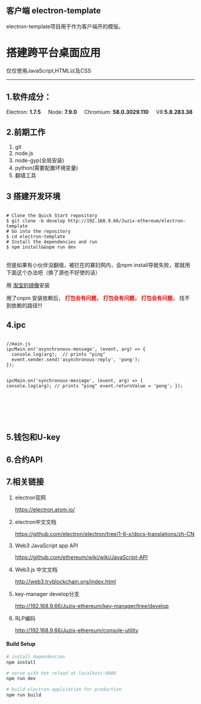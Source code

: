 ## 客户端 electron-template ##

<p>electron-template项目用于作为客户端开的模版。</p>

<h1>搭建跨平台桌面应用</h1>
<p>仅仅使用JavaScript,HTML以及CSS</p>
<hr />
<h2>1.软件成分：</h2>
<div>
	<span class="electron-versions-main">Electron: <strong>1.7.5</strong></span> &nbsp;&nbsp;&nbsp;
	<span>Node: <strong>7.9.0</strong></span> &nbsp;&nbsp;&nbsp;
	<span>Chromium: <strong>58.0.3029.110</strong></span> &nbsp;&nbsp;&nbsp;
	<span>V8:<strong>5.8.283.38</strong></span>
</div>
<h2>2.前期工作</h2>
<ol>
	<li>git</li>
	<li>node.js</li>
	<li>node-gyp(全局安装)</li>
	<li>python(需要配置环境变量)</li>
	<li>翻墙工具</li>
</ol>

<h2>3 搭建开发环境</h2>

<pre>
<code>
# Clone the Quick Start repository
$ git clone -b develop http://192.168.9.66/Juzix-ethereum/electron-template
# Go into the repository
$ cd electron-template
# Install the dependencies and run
$ npm install&amp;&amp;npm run dev
</code>
</pre>

<p>但是如果有小伙伴没翻墙，被拦在的寡妇网内，会npm install导致失败，那就用下面这个办法吧（换了源也不好使的话）</p>

<p>用
	<a href="http://npm.taobao.org/">淘宝的镜像</a>安装</p>
<p>用了cnpm 安装依赖后，
	<strong style="color: red;">打包会有问题，</strong>
	<strong style="color: red;">打包会有问题，</strong>
	<strong style="color: red;">打包会有问题，</strong> 找不到依赖的路径!!!
</p>
<h2>4.ipc</h2>
<pre><code>
//main.js
ipcMain.on('asynchronous-message', (event, arg) => {
  console.log(arg);  // prints "ping"
  event.sender.send('asynchronous-reply', 'pong');
});

ipcMain.on('synchronous-message', (event, arg) => {
  console.log(arg);  // prints "ping"
  event.returnValue = 'pong';
});
</code></pre>
<pre><code>
<script>
    const {ipcRenderer} = require('electron');

    console.log(ipcRenderer.sendSync('synchronous-message', 'ping')); 

    ipcRenderer.on('asynchronous-reply', (event, arg) => {
        console.log(arg); // prints "pong"
    });

    ipcRenderer.send('asynchronous-message', 'ping');
</script>
</code></pre>
<h2>5.钱包和U-key</h2>

<h2>6.合约API</h2>

<h2>7.相关链接</h2>
<ol>
	<li>
		<p>electron官网</p>
		<a href="https://electron.atom.io/">https://electron.atom.io/</a>
	</li>
	<li>
		<p>electron中文文档</p>
		<a href="https://github.com/electron/electron/tree/1-6-x/docs-translations/zh-CN">https://github.com/electron/electron/tree/1-6-x/docs-translations/zh-CN</a>
	</li>
	<li>
		<p>Web3 JavaScript app API</p>
		<a href="https://github.com/ethereum/wiki/wiki/JavaScript-API">https://github.com/ethereum/wiki/wiki/JavaScript-API</a>
	</li>
	<li>
		<p>Web3.js 中文文档</p>
		<a href="http://web3.tryblockchain.org/index.html">http://web3.tryblockchain.org/index.html</a>
	</li>
	<li>
		<p>key-manager develop分支</p>
		<a href="http://192.168.9.66/Juzix-ethereum/key-manager/tree/develop">http://192.168.9.66/Juzix-ethereum/key-manager/tree/develop</a>
	</li>
	<li>
		<p>RLP编码</p>
		<a href="http://192.168.9.66/Juzix-ethereum/console-utility">http://192.168.9.66/Juzix-ethereum/console-utility</a>
	</li>
</ol>






#### Build Setup

``` bash
# install dependencies
npm install

# serve with hot reload at localhost:9080
npm run dev

# build electron application for production
npm run build


```
